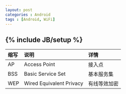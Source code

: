 ```yaml
---
layout: post
categories : Android
tags : [Android, WiFi]
---
```

{% include JB/setup %}
---

缩写 | 说明 | 详情 |
:- | :- | :-
AP | Access Point | 接入点
BSS | Basic Service Set | 基本服务集
WEP | Wired Equivalent Privacy | 有线等效加密
